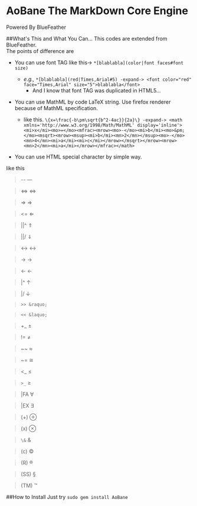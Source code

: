 AoBane The MarkDown Core Engine
======

Powered By BlueFeather 

##What's This and What You Can...
This codes are extended from BlueFeather.<br>
The points of difference are
* You can use font TAG like this-> `*[blablabla](color|font faces#font size)`
  * *e.g.,* `*[blablabla](red|Times,Arial#5) -expand-> <font color="red" face="Times,Arial" size="5">blablabla</font>`
    - And I know that font TAG was duplicated in HTML5...
* You can use MathML by code LaTeX string. Use firefox renderer because of MathML specification.
  * like this. `\{x=\frac{-b\pm\sqrt{b^2-4ac}}{2a}\} -expand-> <math xmlns='http://www.w3.org/1998/Math/MathML' display='inline'><mi>x</mi><mo>=</mo><mfrac><mrow><mo>-</mo><mi>b</mi><mo>&pm;</mo><msqrt><mrow><msup><mi>b</mi><mn>2</mn></msup><mo>-</mo><mn>4</mn><mi>a</mi><mi>c</mi></mrow></msqrt></mrow><mrow><mn>2</mn><mi>a</mi></mrow></mfrac></math>`
  
* You can use HTML special character by simple way.

like this
> -- &mdash;

> <=> &hArr;

> => &rArr;

> <= &lArr;

> ||^ &uArr;

> ||/ &dArr;

> <-> &harr;

> -> &rarr;

> <- &larr;

> |^ &uarr;

> |/ &darr;

> `>> &raquo;`

> `<< &laquo;`

> +_ &plusmn;

> != &ne;

> ~~ &asymp;

> ~= &cong;

> <_ &le;

> `>_` &ge;

> |FA &forall;

> |EX &exist;

> (+) &oplus;

> (x) &otimes;

> `\&` &amp;

> (c) &copy;

> (R) &reg;

> (SS) &sect;

> (TM) &trade;

##How to Install
Just try 
`sudo gem install AoBane`
